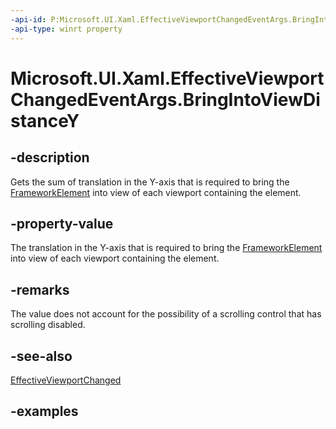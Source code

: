 ```yaml
---
-api-id: P:Microsoft.UI.Xaml.EffectiveViewportChangedEventArgs.BringIntoViewDistanceY
-api-type: winrt property
---
```


<!-- Property syntax.
public double BringIntoViewDistanceY { get; }
-->

# Microsoft.UI.Xaml.EffectiveViewportChangedEventArgs.BringIntoViewDistanceY

## -description

Gets the sum of translation in the Y-axis that is required to bring the [FrameworkElement](frameworkelement.md) into view of each viewport containing the element.

## -property-value

The translation in the Y-axis that is required to bring the [FrameworkElement](frameworkelement.md) into view of each viewport containing the element.

## -remarks

The value does not account for the possibility of a scrolling control that has scrolling disabled.

## -see-also

[EffectiveViewportChanged](frameworkelement_effectiveviewportchanged.md)

## -examples


